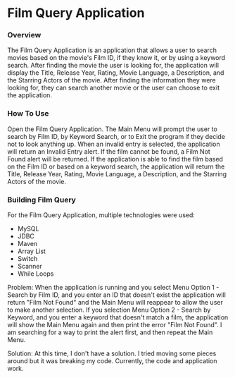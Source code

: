 # Film Query Application


### Overview
The Film Query Application is an application that allows a user to search movies based on the movie's Film ID, if they know it, or by using a keyword search. After finding the movie the user is looking for, the application will display the Title, Release Year, Rating, Movie Language, a Description, and the Starring Actors of the movie. After finding the information they were looking for, they can search another movie or the user can choose to exit the application.

### How To Use
Open the Film Query Application. The Main Menu will prompt the user to search by Film ID, by Keyword Search, or to Exit the program if they decide not to look anything up. When an invalid entry is selected, the application will return an Invalid Entry alert. If the film cannot be found, a Film Not Found alert will be returned. If the application is able to find the film based on the Film ID or based on a keyword search, the application will return the Title, Release Year, Rating, Movie Language, a Description, and the Starring Actors of the movie.

### Building Film Query

For the Film Query Application, multiple technologies were used:
- MySQL
- JDBC
- Maven
- Array List
- Switch
- Scanner
- While Loops


Problem: When the application is running and you select Menu Option 1 - Search by Film ID, and you enter an ID that doesn't exist the application will return "Film Not Found" and the Main Menu will reappear to allow the user to make another selection. If you selection Menu Option 2 - Search by Keyword, and you enter a keyword that doesn't match a film, the application will show the Main Menu again and then print the error "Film Not Found". I am searching for a way to print the alert first, and then repeat the Main Menu.

Solution: At this time, I don't have a solution. I tried moving some pieces around but it was breaking my code. Currently, the code and application work. 
